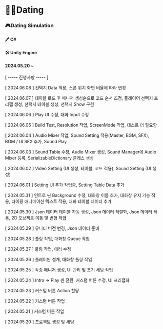 # 🐱‍🏍Dating
### 🎮Dating Simulation

#### 🖊 C#

#### 🛠 Unity Engine

#### 2024.05.20 ~


[ ----- 진행사항 ----- ]

[ 2024.06.08 ] 선택지 Data 적용, 스폰 위치 화면 비율에 따라 변경

[ 2024.06.07 ] 테이블 로드 후 매니저 생성순으로 코드 순서 조정, 플레이어 선택지 프리팹 생성, 선택지 테이블 생성, 선택지 Show 구현

[ 2024.06.06 ] Play UI 수정, 대화 Input 수정

[ 2024.06.05 ] Build Test, Resolution 작업, ScreenMode 작업, 테스트 더 필요함

[ 2024.06.04 ] Audio Mixer 작업, Sound Setting 적용(Master, BGM, SFX), BGM / UI SFX 추가, Sound Play

[ 2024.06.03 ] Sound Table 수정, Audio Mixer 생성, Sound Manager에 Audio Mixer 등록, SerializableDictionary 클래스 생성

[ 2024.06.02 ] Video Setting (UI 생성, 테이블, 코드 적용), Sound Setting (UI 생성)

[ 2024.06.01 ] Setting UI 추가 작업중, Setting Table Data 추가

[ 2024.05.31 ] 인트로 씬 Background 수정, 대화창 이름 추가, 대화창 유지 기능 적용, 타이핑 애니메이션 텍스트 적용, 대화 테이블 데이터 추가

[ 2024.05.30 ] Json 데이터 테이블 자동 생성, Json 데이터 직렬화, Json 데이터 적용, 2D 오브젝트 이동 및 변형 작업

[ 2024.05.29 ] 유니티 버전 변경, Json 데이터 준비

[ 2024.05.28 ] 풀링 작업, 대화창 Queue 작업

[ 2024.05.27 ] 풀링 작업, 에러 수정

[ 2024.05.26 ] 플레이씬 설계, 대화창 풀링 작업

[ 2024.05.25 ] 각종 매니저 생성, UI 관리 및 초기 세팅 작업

[ 2024.05.24 ] Intro -> Play 씬 전환, 커스텀 버튼 수정, UI 프리팹화

[ 2024.05.23 ] 커스텀 버튼 Action 할당

[ 2024.05.22 ] 커스텀 버튼 작업

[ 2024.05.21 ] 커스텀 버튼 작업

[ 2024.05.20 ] 프로젝트 생성 및 세팅